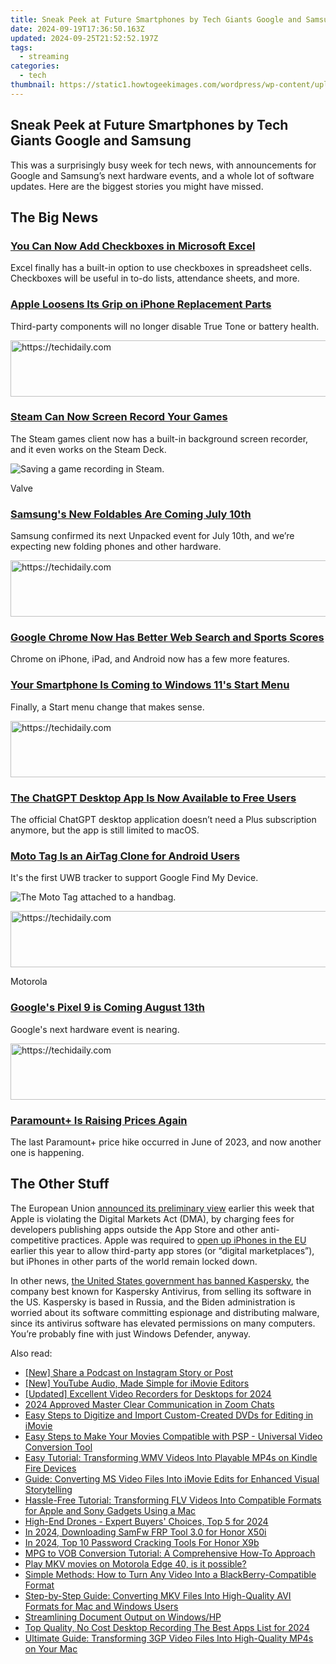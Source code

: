 ```yaml
---
title: Sneak Peek at Future Smartphones by Tech Giants Google and Samsung
date: 2024-09-19T17:36:50.163Z
updated: 2024-09-25T21:52:52.197Z
tags:
  - streaming
categories:
  - tech
thumbnail: https://static1.howtogeekimages.com/wordpress/wp-content/uploads/2024/05/53715074129_46c1b4e3a1_o.jpg
---
```


## Sneak Peek at Future Smartphones by Tech Giants Google and Samsung

This was a surprisingly busy week for tech news, with announcements for Google and Samsung’s next hardware events, and a whole lot of software updates. Here are the biggest stories you might have missed.

##  The Big News

### [You Can Now Add Checkboxes in Microsoft Excel](https://screen-capture.techidaily.com/new-become-a-pro-at-setting-up-vrecorder-fast/) 

 Excel finally has a built-in option to use checkboxes in spreadsheet cells. Checkboxes will be useful in to-do lists, attendance sheets, and more.

### [Apple Loosens Its Grip on iPhone Replacement Parts](https://driver-download.techidaily.com/get-updated-nvidia-driver-pack-for-geforce-rtx-2070-on-windows-os/) 

 Third-party components will no longer disable True Tone or battery health.

<!-- affiliate ads begin -->
<a href="https://imp.i357552.net/c/5597632/1006793/11832" target="_top" id="1006793">
  <img src="//a.impactradius-go.com/display-ad/11832-1006793" border="0" alt="https://techidaily.com" width="728" height="90"/>
</a>
<img height="0" width="0" src="https://imp.i357552.net/i/5597632/1006793/11832" style="position:absolute;visibility:hidden;" border="0" />
<!-- affiliate ads end -->

### [Steam Can Now Screen Record Your Games](https://techtrends.techidaily.com/explore-66-premier-twitter-profiles-offering-unbeatable-travel-advice-offers-and-epic-adventures/) 

 The Steam games client now has a built-in background screen recorder, and it even works on the Steam Deck.

![Saving a game recording in Steam.](https://static1.howtogeekimages.com/wordpress/wp-content/uploads/2024/06/feature.jpg) 

Valve

### [Samsung's New Foldables Are Coming July 10th](https://on-screen-recording.techidaily.com/2024-approved-the-elite-selection-of-top-12-tycoons-perfect-for-strategic-souls/) 

 Samsung confirmed its next Unpacked event for July 10th, and we’re expecting new folding phones and other hardware.

<!-- affiliate ads begin -->
<a href="https://aligracehair.sjv.io/c/5597632/1880976/19272" target="_top" id="1880976">
  <img src="//a.impactradius-go.com/display-ad/19272-1880976" border="0" alt="https://techidaily.com" width="728" height="90"/>
</a>
<img height="0" width="0" src="https://aligracehair.sjv.io/i/5597632/1880976/19272" style="position:absolute;visibility:hidden;" border="0" />
<!-- affiliate ads end -->

### [Google Chrome Now Has Better Web Search and Sports Scores](https://snapchat-videos.techidaily.com/updated-change-snapchat-voice-in-minutes-using-twin-methods/) 

 Chrome on iPhone, iPad, and Android now has a few more features.

### [Your Smartphone Is Coming to Windows 11's Start Menu](https://android-unlock.techidaily.com/how-to-fix-oem-unlock-missing-on-vivo-y100i-by-drfone-android/) 

 Finally, a Start menu change that makes sense.

<!-- affiliate ads begin -->
<a href="https://laganoo.pxf.io/c/5597632/1484944/16446" target="_top" id="1484944">
  <img src="//a.impactradius-go.com/display-ad/16446-1484944" border="0" alt="https://techidaily.com" width="728" height="90"/>
</a>
<img height="0" width="0" src="https://laganoo.pxf.io/i/5597632/1484944/16446" style="position:absolute;visibility:hidden;" border="0" />
<!-- affiliate ads end -->

### [The ChatGPT Desktop App Is Now Available to Free Users](https://video-capture.techidaily.com/updated-audiopiece-recorder-guide-installation-and-test/) 

 The official ChatGPT desktop application doesn’t need a Plus subscription anymore, but the app is still limited to macOS.

### [Moto Tag Is an AirTag Clone for Android Users](https://sim-unlock.techidaily.com/how-to-change-your-sim-pin-code-on-your-infinix-smart-8-hd-phone-by-drfone-android/) 

 It's the first UWB tracker to support Google Find My Device.

![The Moto Tag attached to a handbag.](https://static1.howtogeekimages.com/wordpress/wp-content/uploads/2024/06/66.jpg) 

<!-- affiliate ads begin -->
<a href="https://imp.i357552.net/c/5597632/977686/11832" target="_top" id="977686">
  <img src="//a.impactradius-go.com/display-ad/11832-977686" border="0" alt="https://techidaily.com" width="728" height="90"/>
</a>
<img height="0" width="0" src="https://imp.i357552.net/i/5597632/977686/11832" style="position:absolute;visibility:hidden;" border="0" />
<!-- affiliate ads end -->

Motorola

### [Google's Pixel 9 is Coming August 13th](https://facebook-clips.techidaily.com/updated-fb-video-extraction-creating-mp3s-in-minutes/) 

 Google's next hardware event is nearing.

<!-- affiliate ads begin -->
<a href="https://zebaoaffiliateprogram.pxf.io/c/5597632/2137974/21526" target="_top" id="2137974">
  <img src="//a.impactradius-go.com/display-ad/21526-2137974" border="0" alt="https://techidaily.com" width="728" height="90"/>
</a>
<img height="0" width="0" src="https://zebaoaffiliateprogram.pxf.io/i/5597632/2137974/21526" style="position:absolute;visibility:hidden;" border="0" />
<!-- affiliate ads end -->

### [Paramount+ Is Raising Prices Again](https://android-location-track.techidaily.com/how-to-spy-on-text-messages-from-computer-and-nokia-g22-drfone-by-drfone-virtual-android/) 

 The last Paramount+ price hike occurred in June of 2023, and now another one is happening.

##  The Other Stuff

 The European Union [announced its preliminary view](https://www.macrumors.com/2024/06/24/eu-accuses-apple-violating-dma-rules/) earlier this week that Apple is violating the Digital Markets Act (DMA), by charging fees for developers publishing apps outside the App Store and other anti-competitive practices. Apple was required to [open up iPhones in the EU](https://change-location.techidaily.com/in-2024-here-are-some-pro-tips-for-pokemon-go-pvp-battles-on-samsung-galaxy-a05s-drfone-by-drfone-virtual-android/) earlier this year to allow third-party app stores (or “digital marketplaces”), but iPhones in other parts of the world remain locked down.

 In other news, [the United States government has banned Kaspersky](https://www.reuters.com/technology/biden-ban-us-sales-kaspersky-software-over-ties-russia-source-says-2024-06-20/), the company best known for Kaspersky Antivirus, from selling its software in the US. Kaspersky is based in Russia, and the Biden administration is worried about its software committing espionage and distributing malware, since its antivirus software has elevated permissions on many computers. You’re probably fine with just Windows Defender, anyway.

<ins class="adsbygoogle"
     style="display:block"
     data-ad-format="autorelaxed"
     data-ad-client="ca-pub-7571918770474297"
     data-ad-slot="1223367746"></ins>

<ins class="adsbygoogle"
     style="display:block"
     data-ad-client="ca-pub-7571918770474297"
     data-ad-slot="8358498916"
     data-ad-format="auto"
     data-full-width-responsive="true"></ins>

<span class="atpl-alsoreadstyle">Also read:</span>
<div><ul>
<li><a href="https://extra-approaches.techidaily.com/new-share-a-podcast-on-instagram-story-or-post/"><u>[New] Share a Podcast on Instagram Story or Post</u></a></li>
<li><a href="https://facebook-video-footage.techidaily.com/new-youtube-audio-made-simple-for-imovie-editors/"><u>[New] YouTube Audio, Made Simple for iMovie Editors</u></a></li>
<li><a href="https://screen-capture.techidaily.com/updated-excellent-video-recorders-for-desktops-for-2024/"><u>[Updated] Excellent Video Recorders for Desktops for 2024</u></a></li>
<li><a href="https://extra-approaches.techidaily.com/2024-approved-master-clear-communication-in-zoom-chats/"><u>2024 Approved Master Clear Communication in Zoom Chats</u></a></li>
<li><a href="https://media-tips.techidaily.com/easy-steps-to-digitize-and-import-custom-created-dvds-for-editing-in-imovie/"><u>Easy Steps to Digitize and Import Custom-Created DVDs for Editing in iMovie</u></a></li>
<li><a href="https://media-tips.techidaily.com/easy-steps-to-make-your-movies-compatible-with-psp-universal-video-conversion-tool/"><u>Easy Steps to Make Your Movies Compatible with PSP - Universal Video Conversion Tool</u></a></li>
<li><a href="https://media-tips.techidaily.com/easy-tutorial-transforming-wmv-videos-into-playable-mp4s-on-kindle-fire-devices/"><u>Easy Tutorial: Transforming WMV Videos Into Playable MP4s on Kindle Fire Devices</u></a></li>
<li><a href="https://media-tips.techidaily.com/guide-converting-ms-video-files-into-imovie-edits-for-enhanced-visual-storytelling/"><u>Guide: Converting MS Video Files Into iMovie Edits for Enhanced Visual Storytelling</u></a></li>
<li><a href="https://media-tips.techidaily.com/hassle-free-tutorial-transforming-flv-videos-into-compatible-formats-for-apple-and-sony-gadgets-using-a-mac/"><u>Hassle-Free Tutorial: Transforming FLV Videos Into Compatible Formats for Apple and Sony Gadgets Using a Mac</u></a></li>
<li><a href="https://fox-hovers.techidaily.com/high-end-drones-expert-buyers-choices-top-5-for-2024/"><u>High-End Drones - Expert Buyers' Choices, Top 5 for 2024</u></a></li>
<li><a href="https://unlock-android.techidaily.com/in-2024-downloading-samfw-frp-tool-30-for-honor-x50i-by-drfone-android/"><u>In 2024, Downloading SamFw FRP Tool 3.0 for Honor X50i</u></a></li>
<li><a href="https://easy-unlock-android.techidaily.com/in-2024-top-10-password-cracking-tools-for-honor-x9b-by-drfone-android/"><u>In 2024, Top 10 Password Cracking Tools For Honor X9b</u></a></li>
<li><a href="https://media-tips.techidaily.com/mpg-to-vob-conversion-tutorial-a-comprehensive-how-to-approach/"><u>MPG to VOB Conversion Tutorial: A Comprehensive How-To Approach</u></a></li>
<li><a href="https://review-topics.techidaily.com/play-mkv-movies-on-motorola-edge-40-is-it-possible-by-aiseesoft-video-converter-play-mkv-on-android/"><u>Play MKV movies on Motorola Edge 40, is it possible?</u></a></li>
<li><a href="https://media-tips.techidaily.com/simple-methods-how-to-turn-any-video-into-a-blackberry-compatible-format/"><u>Simple Methods: How to Turn Any Video Into a BlackBerry-Compatible Format</u></a></li>
<li><a href="https://media-tips.techidaily.com/step-by-step-guide-converting-mkv-files-into-high-quality-avi-formats-for-mac-and-windows-users/"><u>Step-by-Step Guide: Converting MKV Files Into High-Quality AVI Formats for Mac and Windows Users</u></a></li>
<li><a href="https://printer-issues.techidaily.com/streamlining-document-output-on-windowshp/"><u>Streamlining Document Output on Windows/HP</u></a></li>
<li><a href="https://video-screen-grab.techidaily.com/top-quality-no-cost-desktop-recording-the-best-apps-list-for-2024/"><u>Top Quality, No Cost Desktop Recording The Best Apps List for 2024</u></a></li>
<li><a href="https://media-tips.techidaily.com/ultimate-guide-transforming-3gp-video-files-into-high-quality-mp4s-on-your-mac/"><u>Ultimate Guide: Transforming 3GP Video Files Into High-Quality MP4s on Your Mac</u></a></li>
</ul></div>

